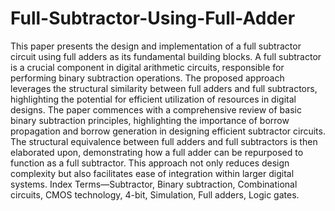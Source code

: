 # Full-Subtractor-Using-Full-Adder

This paper presents the design and implementation
of a full subtractor circuit using full adders as its fundamental
building blocks. A full subtractor is a crucial component in
digital arithmetic circuits, responsible for performing binary
subtraction operations. The proposed approach leverages the
structural similarity between full adders and full subtractors,
highlighting the potential for efficient utilization of resources
in digital designs. The paper commences with a comprehensive
review of basic binary subtraction principles, highlighting the
importance of borrow propagation and borrow generation in
designing efficient subtractor circuits. The structural equivalence
between full adders and full subtractors is then elaborated upon,
demonstrating how a full adder can be repurposed to function
as a full subtractor. This approach not only reduces design
complexity but also facilitates ease of integration within larger
digital systems.
Index Terms—Subtractor, Binary subtraction, Combinational
circuits, CMOS technology, 4-bit, Simulation, Full adders, Logic
gates.
